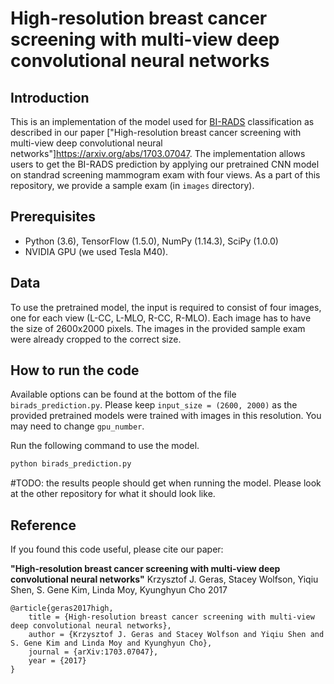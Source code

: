 # High-resolution breast cancer screening with multi-view deep convolutional neural networks
## Introduction
This is an implementation of the model used for [BI-RADS](https://breast-cancer.ca/bi-rads/) classification as described in our paper ["High-resolution breast cancer screening with multi-view deep convolutional neural networks"]https://arxiv.org/abs/1703.07047. The implementation allows users to get the BI-RADS prediction by applying our pretrained CNN model on standrad screening mammogram exam with four views. As a part of this repository, we provide a sample exam (in `images` directory).

## Prerequisites

* Python (3.6), TensorFlow (1.5.0), NumPy (1.14.3), SciPy (1.0.0)
* NVIDIA GPU (we used Tesla M40).

## Data

To use the pretrained model, the input is required to consist of four images, one for each view (L-CC, L-MLO, R-CC, R-MLO). Each image has to have the size of 2600x2000 pixels. The images in the provided sample exam were already cropped to the correct size.

## How to run the code
Available options can be found at the bottom of the file `birads_prediction.py`. Please keep `input_size = (2600, 2000)` as the provided pretrained models were trained with images in this resolution. You may need to change `gpu_number`.

Run the following command to use the model.

```bash
python birads_prediction.py
```

#TODO: the results people should get when running the model. Please look at the other repository for what it should look like.

## Reference

If you found this code useful, please cite our paper:

**"High-resolution breast cancer screening with multi-view deep convolutional neural networks"**
Krzysztof J. Geras, Stacey Wolfson, Yiqiu Shen, S. Gene Kim, Linda Moy, Kyunghyun Cho
2017

    @article{geras2017high, 
        title = {High-resolution breast cancer screening with multi-view deep convolutional neural networks},
        author = {Krzysztof J. Geras and Stacey Wolfson and Yiqiu Shen and S. Gene Kim and Linda Moy and Kyunghyun Cho}, 
        journal = {arXiv:1703.07047},
        year = {2017}
    }
